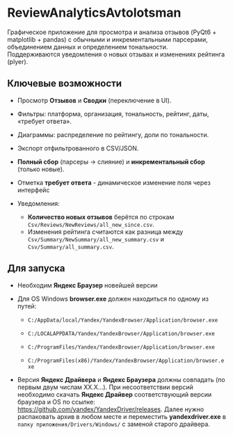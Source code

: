 # ReviewAnalyticsAvtolotsman

Графическое приложение для просмотра и анализа отзывов (PyQt6 + matplotlib + pandas) с обычными и инкрементальными парсерами, объединением данных и определением тональности.  
Поддерживаются уведомления о новых отзывах и изменениях рейтинга (plyer).

## Ключевые возможности

- Просмотр **Отзывов** и **Сводки** (переключение в UI).
- Фильтры: платформа, организация, тональность, рейтинг, даты, «требует ответа».
- Диаграммы: распределение по рейтингу, доли по тональности.
- Экспорт отфильтрованного в CSV/JSON.
- **Полный сбор** (парсеры → слияние) и **инкрементальный сбор** (только новые).

- Отметка **требует ответа** - динамическое изменение поля через интерфейс
- Уведомления:
  - **Количество новых отзывов** берётся по строкам `Csv/Reviews/NewReviews/all_new_since.csv`.
  - Изменения рейтинга считаются как разница между `Csv/Summary/NewSummary/all_new_summary.csv` и `Csv/Summary/all_summary.csv`.

## Для запуска
- Необходим **Яндекс Браузер** новейшей версии

- Для OS Windows **browser.exe** должен находиться по одному из путей:
  - `C:/AppData/local/Yandex/YandexBrowser/Application/browser.exe`
  - `C:/LOCALAPPDATA/Yandex/YandexBrowser/Application/browser.exe`
  - `C:/ProgramFiles/Yandex/YandexBrowser/Application/browser.exe`

  - `C:/ProgramFiles(x86)/Yandex/YandexBrowser/Application/browser.exe`

- Версия **Яндекс Драйвера** и **Яндекс Браузера** должны совпадать (по первым двум числам XX.X...). При несоответствии версий необходимо скачать **Яндекс Драйвер** соответствующий версии браузера и OS по ссылке: https://github.com/yandex/YandexDriver/releases. Далее нужно распаковать архив в любом месте и переместить **yandexdriver.exe** в `папку приложения/Drivers/Windows/` с заменой старого драйвера.